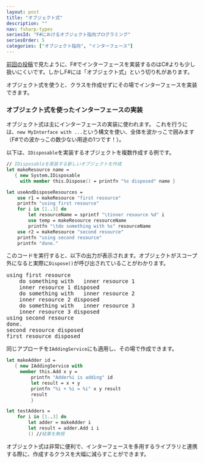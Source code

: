 ```yaml
---
layout: post
title: "オブジェクト式"
description: ""
nav: fsharp-types
seriesId: "F#におけるオブジェクト指向プログラミング"
seriesOrder: 5
categories: ["オブジェクト指向", "インターフェース"]
---
```


[前回の投稿](../posts/interfaces.html)で見たように、F#でインターフェースを実装するのはC#よりも少し扱いにくいです。しかしF#には「オブジェクト式」という切り札があります。

オブジェクト式を使うと、クラスを作成せずにその場でインターフェースを実装できます。

### オブジェクト式を使ったインターフェースの実装

オブジェクト式は主にインターフェースの実装に使われます。
これを行うには、`new MyInterface with ...`という構文を使い、全体を波かっこで囲みます（F#での波かっこの数少ない用途の1つです！）。

以下は、`IDisposable`を実装するオブジェクトを複数作成する例です。

```fsharp
// IDisposableを実装する新しいオブジェクトを作成
let makeResource name = 
   { new System.IDisposable 
     with member this.Dispose() = printfn "%s disposed" name }

let useAndDisposeResources = 
    use r1 = makeResource "first resource"
    printfn "using first resource" 
    for i in [1..3] do
        let resourceName = sprintf "\tinner resource %d" i
        use temp = makeResource resourceName 
        printfn "\tdo something with %s" resourceName 
    use r2 = makeResource "second resource"
    printfn "using second resource" 
    printfn "done." 
```

このコードを実行すると、以下の出力が表示されます。オブジェクトがスコープ外になると実際に`Dispose()`が呼び出されていることがわかります。

<pre>
using first resource
    do something with   inner resource 1
    inner resource 1 disposed
    do something with   inner resource 2
    inner resource 2 disposed
    do something with   inner resource 3
    inner resource 3 disposed
using second resource
done.
second resource disposed
first resource disposed
</pre>

同じアプローチを`IAddingService`にも適用し、その場で作成できます。

```fsharp
let makeAdder id = 
   { new IAddingService with 
     member this.Add x y =
         printfn "Adder%i is adding" id 
         let result = x + y   
         printfn "%i + %i = %i" x y result 
         result 
         }

let testAdders = 
    for i in [1..3] do
        let adder = makeAdder i
        let result = adder.Add i i 
        () //結果を無視
```

オブジェクト式は非常に便利で、インターフェースを多用するライブラリと連携する際に、作成するクラスを大幅に減らすことができます。
